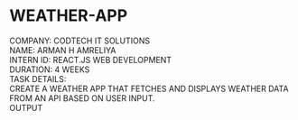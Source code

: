 <H1> WEATHER-APP </H1>
COMPANY: CODTECH IT SOLUTIONS <BR/>
NAME: ARMAN H AMRELIYA<BR/>
INTERN ID: REACT.JS WEB DEVELOPMENT<BR/>
DURATION: 4 WEEKS<BR/>
TASK DETAILS:<BR/>
CREATE A WEATHER APP THAT
FETCHES AND DISPLAYS WEATHER
DATA FROM AN API BASED ON USER
INPUT.<BR/>
OUTPUT


